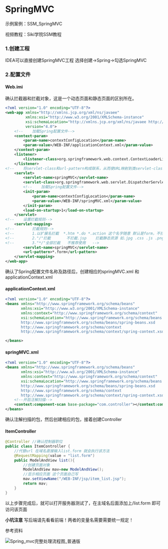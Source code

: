 # SpringMVC

示例案例：SSM_SpringMVC

视频教程：Siki学院SSM教程

### 1.创建工程

IDEA可以直接创建SpringMVC工程    选择创建->Spring->勾选SpringMVC

### 2.配置文件

#### Web.imi

确认拦截器和拦截对象，这是一个动态页面和静态页面的区别所在。

```xml
<?xml version="1.0" encoding="UTF-8"?>
<web-app xmlns="http://xmlns.jcp.org/xml/ns/javaee"
         xmlns:xsi="http://www.w3.org/2001/XMLSchema-instance"
         xsi:schemaLocation="http://xmlns.jcp.org/xml/ns/javaee http://xmlns.jcp.org/xml/ns/javaee/web-app_4_0.xsd"
         version="4.0">
    <!--    加载Spring配置文件-->
    <context-param>
        <param-name>contextConfigLocation</param-name>
        <param-value>/WEB-INF/applicationContext.xml</param-value>
    </context-param>
    <listener>
        <listener-class>org.springframework.web.context.ContextLoaderListener</listener-class>
    </listener>
<!--    将servlet-class和url-pattern构成联系，从而使URL映射到类servlet-class所指定的类中-->
    <servlet>
        <servlet-name>springMVC</servlet-name>
        <servlet-class>org.springframework.web.servlet.DispatcherServlet</servlet-class>
        <!--    加载Spring配置文件-->
        <init-param>
            <param-name>contextConfigLocation</param-name>
            <param-value>/WEB-INF/springMVC.xml</param-value>
        </init-param>
        <load-on-startup>1</load-on-startup>
    </servlet>
<!--    设置拦截规则-->
    <servlet-mapping>
<!--        拦截规则-->
<!--        1.以扩展名拦截  *.htm *.do *.action 这个名字随意 默认是form，不拦截静态资源 如.jpg .css .js .png   什么情况都可以使用-->
<!--        2."/"拦截       不拦截.jsp    拦截静态资源 如.jpg .css .js .png   RESTful 风格    -->
<!--        3."*/"全部拦截   不推荐使用   -->
        <servlet-name>springMVC</servlet-name>
        <url-pattern>*.form</url-pattern>
    </servlet-mapping>
</web-app>
```

确认了Spring配置文件名称及路径后，创建相应的springMVC.xml 和applicationContext.xml

#### applicationContext.xml

```xml
<?xml version="1.0" encoding="UTF-8"?>
<beans xmlns="http://www.springframework.org/schema/beans"
       xmlns:xsi="http://www.w3.org/2001/XMLSchema-instance"
       xmlns:context="http://www.springframework.org/schema/context"
       xsi:schemaLocation="http://www.springframework.org/schema/beans
       http://www.springframework.org/schema/beans/spring-beans.xsd
       http://www.springframework.org/schema/context
       http://www.springframework.org/schema/context/spring-context.xsd">

</beans>
```

#### springMVC.xml

```xml
<?xml version="1.0" encoding="UTF-8"?>
<beans xmlns="http://www.springframework.org/schema/beans"
       xmlns:xsi="http://www.w3.org/2001/XMLSchema-instance"
       xmlns:context="http://www.springframework.org/schema/context"
       xsi:schemaLocation="http://www.springframework.org/schema/beans
       http://www.springframework.org/schema/beans/spring-beans.xsd
       http://www.springframework.org/schema/context
       http://www.springframework.org/schema/context/spring-context.xsd">
    <!--开启注解扫描-->
    <context:component-scan base-package="com.controller"></context:component-scan>
</beans>
```

确认注解扫描的包，然后创建相应的包，接着创建Controller

#### ItemController

```java
@Controller //确认控制器职位
public class ItemController {
    //代替url 在域名直接输入list.form 就会执行该方法
    @RequestMapping(value = "list.form")
    public ModelAndView list(){
        //创建页面对象
        ModelAndView mav=new ModelAndView();
        //显示相应页面 这个页面自己写
        mav.setViewName("/WEB-INF/jsp/item_list.jsp");
        return mav;
    }
}
```

以上步骤完成后，就可以打开服务器测试了，在主域名后面添加上/list.form 即可访问该页面

**小坑注意**  写后端请先看看前端！两者的变量名需要需要统一规定！





参考资料

![Spring_mvc完整处理流程图_普通版](https://image-1258199940.cos.ap-shanghai.myqcloud.com/D:/StudyNote/imageSpring_mvc完整处理流程图_普通版.png)
